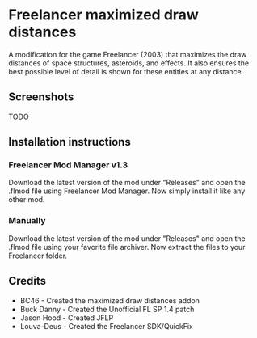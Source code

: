 # Freelancer maximized draw distances
A modification for the game Freelancer (2003) that maximizes the draw distances of space structures, asteroids, and effects. It also ensures the best possible level of detail is shown for these entities at any distance.


## Screenshots
TODO


## Installation instructions
### Freelancer Mod Manager v1.3
Download the latest version of the mod under "Releases" and open the .flmod file using Freelancer Mod Manager. Now simply install it like any other mod.

### Manually
Download the latest version of the mod under "Releases" and open the .flmod file using your favorite file archiver. Now extract the files to your Freelancer folder.


## Credits
* BC46 - Created the maximized draw distances addon
* Buck Danny - Created the Unofficial FL SP 1.4 patch
* Jason Hood - Created JFLP
* Louva-Deus - Created the Freelancer SDK/QuickFix
